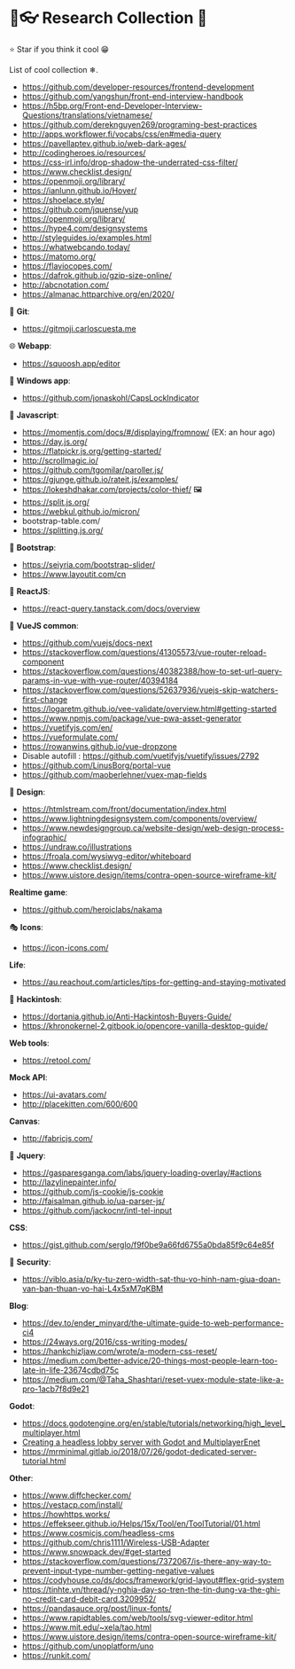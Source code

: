 # 🎉👓 Research Collection 🎪

⭐ Star if you think it cool 😁

List of cool collection ❄.
- https://github.com/developer-resources/frontend-development
- https://github.com/yangshun/front-end-interview-handbook 
- https://h5bp.org/Front-end-Developer-Interview-Questions/translations/vietnamese/
- https://github.com/dereknguyen269/programing-best-practices
- http://apps.workflower.fi/vocabs/css/en#media-query
- https://pavellaptev.github.io/web-dark-ages/
- http://codingheroes.io/resources/
- https://css-irl.info/drop-shadow-the-underrated-css-filter/
- https://www.checklist.design/
- https://openmoji.org/library/
- https://ianlunn.github.io/Hover/
- https://shoelace.style/
- https://github.com/jquense/yup
- https://openmoji.org/library/
- https://hype4.com/designsystems
- http://styleguides.io/examples.html
- https://whatwebcando.today/
- https://matomo.org/
- https://flaviocopes.com/
- https://dafrok.github.io/gzip-size-online/
- http://abcnotation.com/
- https://almanac.httparchive.org/en/2020/

🐢 **Git**:
- https://gitmoji.carloscuesta.me

🌐 **Webapp**:
- https://squoosh.app/editor

📱 **Windows app**:
- https://github.com/jonaskohl/CapsLockIndicator

📙 **Javascript**: 
- https://momentjs.com/docs/#/displaying/fromnow/ (EX: an hour ago)
- https://day.js.org/
- https://flatpickr.js.org/getting-started/
- http://scrollmagic.io/
- https://github.com/tgomilar/paroller.js/
- https://gjunge.github.io/rateit.js/examples/
- https://lokeshdhakar.com/projects/color-thief/ 🖼
- https://split.js.org/
- https://webkul.github.io/micron/
- bootstrap-table.com/
- https://splitting.js.org/

📔 **Bootstrap**:
- https://seiyria.com/bootstrap-slider/
- https://www.layoutit.com/cn

📘 **ReactJS**: 
- https://react-query.tanstack.com/docs/overview

📗 **VueJS common**:
- https://github.com/vuejs/docs-next
- https://stackoverflow.com/questions/41305573/vue-router-reload-component
- https://stackoverflow.com/questions/40382388/how-to-set-url-query-params-in-vue-with-vue-router/40394184
- https://stackoverflow.com/questions/52637936/vuejs-skip-watchers-first-change
- https://logaretm.github.io/vee-validate/overview.html#getting-started
- https://www.npmjs.com/package/vue-pwa-asset-generator
- https://vuetifyjs.com/en/
- https://vueformulate.com/
- https://rowanwins.github.io/vue-dropzone
- Disable autofill : https://github.com/vuetifyjs/vuetify/issues/2792
- https://github.com/LinusBorg/portal-vue
- https://github.com/maoberlehner/vuex-map-fields

🎨 **Design**: 
- https://htmlstream.com/front/documentation/index.html
- https://www.lightningdesignsystem.com/components/overview/
- https://www.newdesigngroup.ca/website-design/web-design-process-infographic/
- https://undraw.co/illustrations
- https://froala.com/wysiwyg-editor/whiteboard
- https://www.checklist.design/
- https://www.uistore.design/items/contra-open-source-wireframe-kit/

**Realtime game**:
- https://github.com/heroiclabs/nakama

🎭 **Icons**:
- https://icon-icons.com/

**Life**:
- https://au.reachout.com/articles/tips-for-getting-and-staying-motivated

🍎 **Hackintosh**:
- https://dortania.github.io/Anti-Hackintosh-Buyers-Guide/
- https://khronokernel-2.gitbook.io/opencore-vanilla-desktop-guide/

**Web tools**:
- https://retool.com/

**Mock API**: 
- https://ui-avatars.com/
- http://placekitten.com/600/600

**Canvas**:
- http://fabricjs.com/

 🎎 **Jquery**: 
- https://gasparesganga.com/labs/jquery-loading-overlay/#actions
- http://lazylinepainter.info/
- https://github.com/js-cookie/js-cookie
- http://faisalman.github.io/ua-parser-js/
- https://github.com/jackocnr/intl-tel-input

**CSS**:
- https://gist.github.com/serglo/f9f0be9a66fd6755a0bda85f9c64e85f

🚨 **Security**: 
- https://viblo.asia/p/ky-tu-zero-width-sat-thu-vo-hinh-nam-giua-doan-van-ban-thuan-vo-hai-L4x5xM7qKBM

**Blog**: 
- https://dev.to/ender_minyard/the-ultimate-guide-to-web-performance-ci4
- https://24ways.org/2016/css-writing-modes/
- https://hankchizljaw.com/wrote/a-modern-css-reset/
- https://medium.com/better-advice/20-things-most-people-learn-too-late-in-life-23674cdbd75c
- https://medium.com/@Taha_Shashtari/reset-vuex-module-state-like-a-pro-1acb7f8d9e21


**Godot**: 
- https://docs.godotengine.org/en/stable/tutorials/networking/high_level_multiplayer.html
- [Creating a headless lobby server with Godot and MultiplayerEnet](https://www.youtube.com/watch?v=WXrGi6FmQeA)
- https://mrminimal.gitlab.io/2018/07/26/godot-dedicated-server-tutorial.html

**Other**: 
- https://www.diffchecker.com/
- https://vestacp.com/install/
- https://howhttps.works/
- https://effekseer.github.io/Helps/15x/Tool/en/ToolTutorial/01.html
- https://www.cosmicjs.com/headless-cms
- https://github.com/chris1111/Wireless-USB-Adapter
- https://www.snowpack.dev/#get-started
- https://stackoverflow.com/questions/7372067/is-there-any-way-to-prevent-input-type-number-getting-negative-values
- https://codyhouse.co/ds/docs/framework/grid-layout#flex-grid-system
- https://tinhte.vn/thread/y-nghia-day-so-tren-the-tin-dung-va-the-ghi-no-credit-card-debit-card.3209952/
- https://pandasauce.org/post/linux-fonts/
- https://www.rapidtables.com/web/tools/svg-viewer-editor.html
- https://www.mit.edu/~xela/tao.html
- https://www.uistore.design/items/contra-open-source-wireframe-kit/
- https://github.com/unoplatform/uno
- https://runkit.com/
